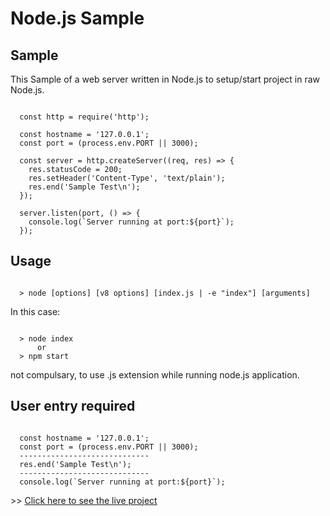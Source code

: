 # Node.js Sample 

## Sample

This Sample of a web server written in Node.js to setup/start project in raw Node.js.

```console

  const http = require('http');

  const hostname = '127.0.0.1';
  const port = (process.env.PORT || 3000);

  const server = http.createServer((req, res) => {
    res.statusCode = 200;
    res.setHeader('Content-Type', 'text/plain');
    res.end('Sample Test\n');
  });

  server.listen(port, () => {
    console.log(`Server running at port:${port}`);
  });

```

## Usage

```console

  > node [options] [v8 options] [index.js | -e "index"] [arguments]

```
In this case:

```console

  > node index
      or
  > npm start    

```
not compulsary, to use .js extension while running node.js application. 

## User entry required

```console

  const hostname = '127.0.0.1';
  const port = (process.env.PORT || 3000);
  -----------------------------
  res.end('Sample Test\n');
  -----------------------------
  console.log(`Server running at port:${port}`);

```

  \>\>  [ Click here to see the live project](http://node-js-sample-linkrachit.herokuapp.com/)